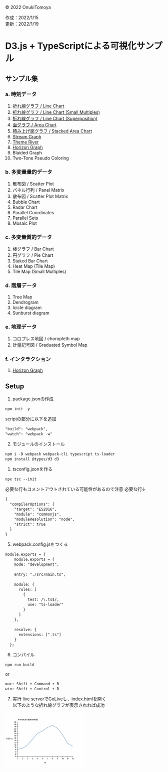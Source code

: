 ©︎ 2022 OnukiTomoya  

作成：2022/1/15  
更新：2022/1/19  


# D3.js + TypeScriptによる可視化サンプル

## サンプル集

### a. 時刻データ
1. [折れ線グラフ / Line Chart](https://github.com/tomoya-onuki/D3_and_TypeScript_sample/tree/a1_LineChart)
1. [折れ線グラフ / Line Chart (Small Multiples)](https://github.com/tomoya-onuki/D3_and_TypeScript_sample/tree/a2_LineChart)
1. [折れ線グラフ / Line Chart (Superposition)](https://github.com/tomoya-onuki/D3_and_TypeScript_sample/tree/a3_LineChart)
1. [面グラフ / Area Chart](https://github.com/tomoya-onuki/D3_and_TypeScript_sample/tree/a4_AreaChart)
1. [積み上げ面グラフ / Stacked Area Chart](https://github.com/tomoya-onuki/D3_and_TypeScript_sample/tree/a5_StackedAreaChart)
1. [Stream Graph](https://github.com/tomoya-onuki/D3_and_TypeScript_sample/blob/a6_StreamGraph/readme.md)
1. [Theme River](https://github.com/tomoya-onuki/D3_and_TypeScript_sample/tree/a7_ThemeRiver)
1. [Horizon Graph](https://github.com/tomoya-onuki/D3_and_TypeScript_sample/tree/a8_HorizonGraph)
1. Blaided Graph
1. Two-Tone Pseudo Coloring


### b. 多変量量的データ 
1. 散布図 / Scatter Plot
1. パネル行列 / Panel Matrix
1. 散布図 / Scatter Plot Matrix
1. Bubble Chart
1. Radar Chart
1. Parallel Coordinates
1. Parallel Sets
1. Mosaic Plot

### c. 多変量質的データ
1. 棒グラフ / Bar Chart
1. 円グラフ / Pie Chart
1. Staked Bar Chart
1. Heat Map (Tile Map)
1. Tile Map (Small Multiples)

### d. 階層データ
1. Tree Map
1. Dendrogram
1. Icicle diagram
1. Sunburst diagram

### e. 地理データ
1. コロプレス地図 / choropleth map
1. 計量記号図 / Graduated Symbol Map

### f. インタラクション
1. [Horizon Graph](https://github.com/tomoya-onuki/D3_and_TypeScript_sample/tree/f1_HorizonGraph)

## Setup
1. package.jsonの作成
```
npm init -y
```
scriptの部分に以下を追加  
```
"build": "webpack",
"watch": "webpack -w"
```

2. モジュールのインストール
```
npm i -D webpack webpack-cli typescript ts-loader
npm install @types/d3 d3
```

1. tsconfig.jsonを作る
```
npx tsc --init
```
必要な行もコメントアウトされている可能性があるので注意
必要な行↓
```
{
  "compilerOptions": {
    "target": "ES2016",
    "module": "commonjs",
    "moduleResolution": "node",
    "strict": true
  }
}
```

5. webpack.config.jsをつくる
```
module.exports = {
    module.exports = {
    mode: "development",
  
    entry: "./src/main.ts",
  
    module: {
      rules: [
        {
          test: /\.ts$/,
          use: "ts-loader"
        }
      ]
    },

    resolve: {
      extensions: [".ts"]
    }
  };
```

6. コンパイル
```
npm run build
```
or
```
mac: Shift + Command + B
win: Shift + Control + B
```

7. 実行
live serverでGoLiveし、index.htmlを開く  
以下のような折れ線グラフが表示されれば成功

<img src="./img/sample.png" width="50%">
